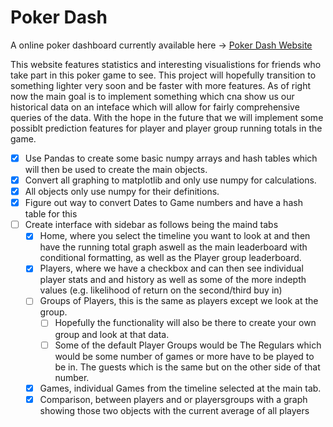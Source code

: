 # Poker Dash

A online poker dashboard currently available here -> 
[Poker Dash Website](https://poker-dash-t579yhkzser.streamlit.app/)

This website features statistics and interesting visualistions for friends who take part in this poker game to see. 
This project will hopefully transition to something lighter very soon  and be faster with more features.
As of right now the main goal is to implement something which cna show us our historical data on an inteface which will allow for fairly comprehensive queries of the data.
With the hope in the future that we will implement some possiblt prediction features for player and player group running totals in the game.


 - [x] Use Pandas to create some basic numpy arrays and hash tables which will then be used to create the main objects.
 - [x] Convert all graphing to matplotlib and only use numpy for calculations.
 - [x] All objects only use numpy for their definitions.
 - [x] Figure out way to convert Dates to Game numbers and have a hash table for this
 - [ ] Create interface with sidebar as follows being the maind tabs
   - [x] Home, where you select the timeline you want to look at and then have the running total graph aswell as the main leaderboard with conditional formatting, as well as the Player group leaderboard.
   - [x] Players, where we have a checkbox and can then see individual player stats and and history as well as some of the more indepth values (e.g. likelihood of return on the second/third buy in)
   - [ ] Groups of Players, this is the same as players except we look at the group.
     - [ ] Hopefully the functionality will also be there to create your own group and look at that data.
     - [ ] Some of the default Player Groups would be The Regulars which would be some number of games or more have to be played to be in. The guests which is the same but on the other side of that number.
   - [x] Games, individual Games from the timeline selected at the main tab.
   - [x] Comparison, between players and or playersgroups with a graph showing those two objects with the current average of all players
